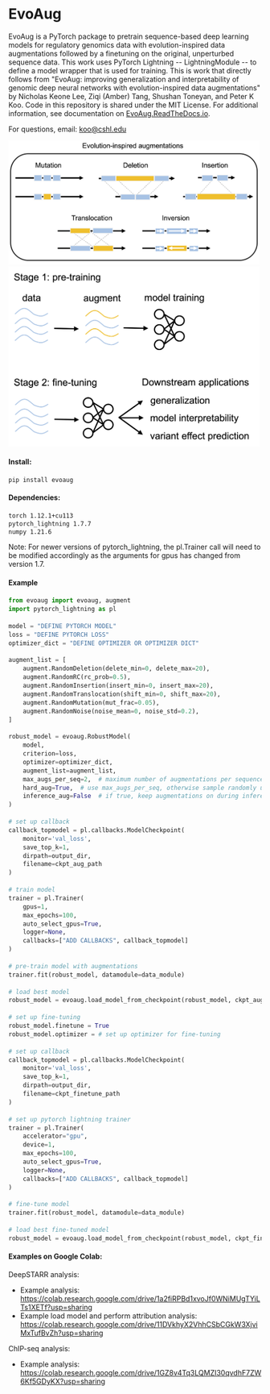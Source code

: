 # EvoAug

EvoAug is a PyTorch package to pretrain sequence-based deep learning models for regulatory genomics data with evolution-inspired data augmentations followed by a finetuning on the original, unperturbed sequence data. This work uses PyTorch Lightning -- LightningModule -- to define a model wrapper that is used for training. This is work that directly follows from "EvoAug: improving generalization and interpretability of genomic deep neural networks with evolution-inspired data augmentations" by Nicholas Keone Lee, Ziqi (Amber) Tang, Shushan Toneyan, and Peter K Koo. Code in this repository is shared under the MIT License. For additional information, see documentation on [EvoAug.ReadTheDocs.io](https://evoaug.readthedocs.io/en/latest/index.html).

For questions, email: koo@cshl.edu

<img src="fig/augmentations.png" alt="fig" width="500"/>

<img src="fig/overview.png" alt="overview" width="500"/>



#### Install:

```
pip install evoaug
```


#### Dependencies:

```
torch 1.12.1+cu113
pytorch_lightning 1.7.7
numpy 1.21.6
```

Note: For newer versions of pytorch_lightning, the pl.Trainer call will need to be modified accordingly as the arguments for gpus has changed from version 1.7.

#### Example

```python
from evoaug import evoaug, augment
import pytorch_lightning as pl

model = "DEFINE PYTORCH MODEL"
loss = "DEFINE PYTORCH LOSS"
optimizer_dict = "DEFINE OPTIMIZER OR OPTIMIZER DICT"

augment_list = [
	augment.RandomDeletion(delete_min=0, delete_max=20),
	augment.RandomRC(rc_prob=0.5),
	augment.RandomInsertion(insert_min=0, insert_max=20),
	augment.RandomTranslocation(shift_min=0, shift_max=20),
	augment.RandomMutation(mut_frac=0.05),
	augment.RandomNoise(noise_mean=0, noise_std=0.2),
]

robust_model = evoaug.RobustModel(
	model,
	criterion=loss,
	optimizer=optimizer_dict,
	augment_list=augment_list,
	max_augs_per_seq=2,  # maximum number of augmentations per sequence
	hard_aug=True,  # use max_augs_per_seq, otherwise sample randomly up to max
	inference_aug=False  # if true, keep augmentations on during inference time
)

# set up callback
callback_topmodel = pl.callbacks.ModelCheckpoint(
	monitor='val_loss',
	save_top_k=1,
	dirpath=output_dir,
	filename=ckpt_aug_path
)

# train model
trainer = pl.Trainer(
	gpus=1,
	max_epochs=100,
	auto_select_gpus=True,
	logger=None,
	callbacks=["ADD CALLBACKS", callback_topmodel]
)

# pre-train model with augmentations
trainer.fit(robust_model, datamodule=data_module)

# load best model
robust_model = evoaug.load_model_from_checkpoint(robust_model, ckpt_aug_path)

# set up fine-tuning
robust_model.finetune = True
robust_model.optimizer = # set up optimizer for fine-tuning

# set up callback
callback_topmodel = pl.callbacks.ModelCheckpoint(
	monitor='val_loss',
	save_top_k=1,
	dirpath=output_dir,
	filename=ckpt_finetune_path
)

# set up pytorch lightning trainer
trainer = pl.Trainer(
	accelerator="gpu",
	device=1,
	max_epochs=100,
	auto_select_gpus=True,
	logger=None,
	callbacks=["ADD CALLBACKS", callback_topmodel]
)

# fine-tune model
trainer.fit(robust_model, datamodule=data_module)

# load best fine-tuned model
robust_model = evoaug.load_model_from_checkpoint(robust_model, ckpt_finetune_path)
```


#### Examples on Google Colab:

DeepSTARR analysis:
- Example analysis: https://colab.research.google.com/drive/1a2fiRPBd1xvoJf0WNiMUgTYiLTs1XETf?usp=sharing
- Example load model and perform attribution analysis: https://colab.research.google.com/drive/11DVkhyX2VhhCSbCGkW3XjviMxTufBvZh?usp=sharing

ChIP-seq analysis:
- Example analysis: https://colab.research.google.com/drive/1GZ8v4Tq3LQMZI30qvdhF7ZW6Kf5GDyKX?usp=sharing
